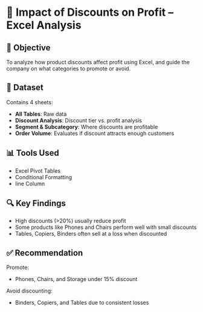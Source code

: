 # 🧮 Impact of Discounts on Profit – Excel Analysis

## 🎯 Objective
To analyze how product discounts affect profit using Excel, and guide the company on what categories to promote or avoid.

## 📁 Dataset
Contains 4 sheets:
- **All Tables**: Raw data
- **Discount Analysis**: Discount tier vs. profit analysis
- **Segment & Subcategory**: Where discounts are profitable
- **Order Volume**: Evaluates if discount attracts enough customers

## 📊 Tools Used
- Excel Pivot Tables
- Conditional Formatting
- line Column

## 🔍 Key Findings
- High discounts (>20%) usually reduce profit
- Some products like Phones and Chairs perform well with small discounts
- Tables, Copiers, Binders often sell at a loss when discounted

## ✅ Recommendation
Promote:
- Phones, Chairs, and Storage under 15% discount

Avoid discounting:
- Binders, Copiers, and Tables due to consistent losses
